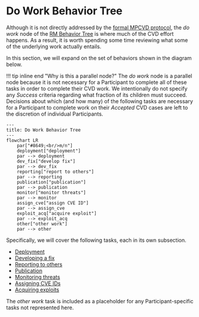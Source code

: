 # Do Work Behavior Tree

Although it is not directly addressed by the [formal MPCVD protocol](../reference/formal_protocol/index.md), the *do work* node
of the [RM Behavior Tree](rm_bt.md) is where much of the CVD effort happens.
As a result, it is worth spending some time reviewing what some of the underlying work actually entails.

In this section, we will expand on the set of behaviors shown in the diagram below.

!!! tip inline end "Why is this a parallel node?"
    The *do work* node is a parallel node because it is not necessary for a Participant to complete all of these tasks
    in order to complete their CVD work.
    We intentionally do not specify any *Success* criteria regarding what fraction of its children must succeed. 
    Decisions about which (and how many) of the following tasks are necessary for a Participant to complete work
    on their $Accepted$ CVD cases are left to the discretion of individual Participants.

```mermaid
---
title: Do Work Behavior Tree
---
flowchart LR
    par["#8649;<br/>m/n"]
    deployment["deployment"]
    par --> deployment
    dev_fix["develop fix"]
    par --> dev_fix
    reporting["report to others"]
    par --> reporting
    publication["publication"]
    par --> publication
    monitor["monitor threats"]
    par --> monitor
    assign_cve["assign CVE ID"]
    par --> assign_cve
    exploit_acq["acquire exploit"]
    par --> exploit_acq
    other["other work"]
    par --> other
```

 Specifically, we will cover the following
tasks, each in its own subsection.

-   [Deployment](deployment_bt.md)
-   [Developing a fix](fix_dev_bt.md)
-   [Reporting to others](reporting_bt.md)
-   [Publication](publication_bt.md)
-   [Monitoring threats](monitor_threats_bt.md)
-   [Assigning CVE IDs](id_assignment_bt.md)
-   [Acquiring exploits](acquire_exploit_bt.md)

The *other work* task is included as a placeholder for any Participant-specific tasks not represented here.




